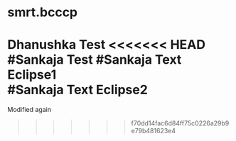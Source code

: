 # smrt.bcccp
Dhanushka Test
<<<<<<< HEAD
#Sankaja Test
#Sankaja Text Eclipse1	
#Sankaja Text Eclipse2
=======
Modified again

>>>>>>> f70dd14fac6d84ff75c0226a29b9e79b481623e4

